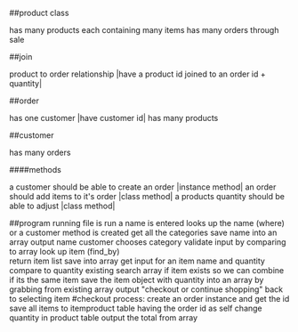 ##product class

has many products each containing many items
has many orders through sale

##join

product to order relationship |have a product id joined to an order id + quantity|

##order


has one customer |have customer id|
has many products

##customer

has many orders



####methods

a customer should be able to create an order |instance method|
an order should add items to it's order |class method|
a products quantity should be able to adjust |class method|



##program running
file is run
a name is entered
looks up the name (where)
or a customer method is created
get all the categories
save name into an array
output name
customer chooses category
validate input by comparing to array
look up item (find_by)  
return item list save into array
get input for an item name and quantity
compare to quantity existing
search array if item exists so we can combine if its the same item
save the item object with quantity into an array by grabbing from existing array
output "checkout or continue shopping"
back to selecting item
#checkout process:
create an order instance and get the id
save all items to itemproduct table having the order id as self
change quantity in product table
output the total from array
